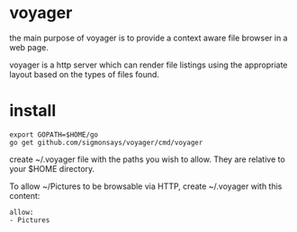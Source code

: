 # voyager

the main purpose of voyager is to provide a context aware file browser in a web page. 

voyager is a http server which can render file listings using the appropriate layout based
on the types of files found.

# install

    
    export GOPATH=$HOME/go
    go get github.com/sigmonsays/voyager/cmd/voyager

create ~/.voyager file with the paths you wish to allow. They are relative to your $HOME directory.

To allow ~/Pictures to be browsable via HTTP, create ~/.voyager with this content:

    allow:
    - Pictures

